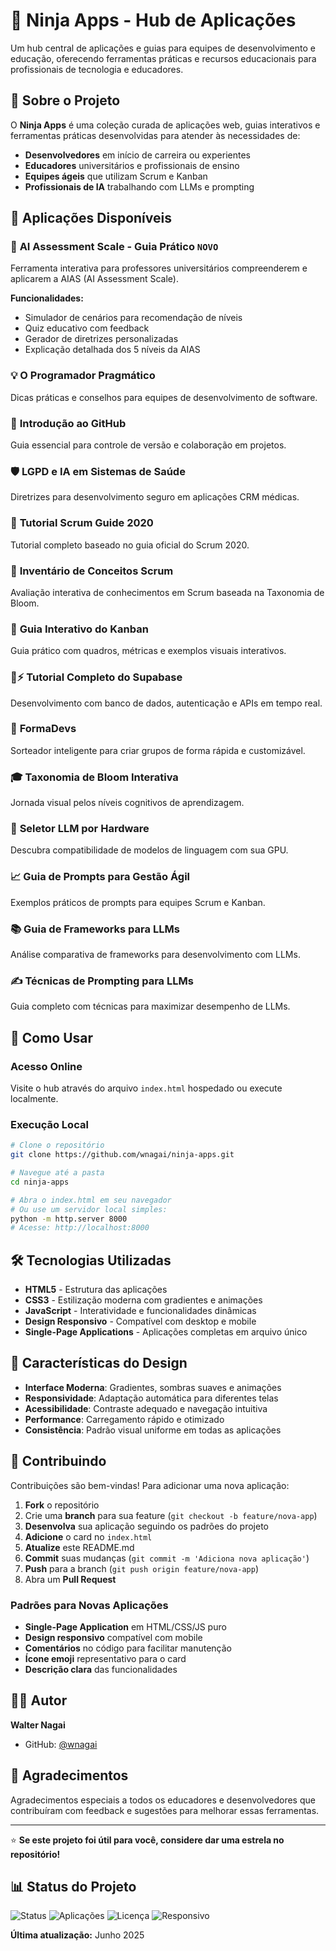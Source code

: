 # 🥷 Ninja Apps - Hub de Aplicações

Um hub central de aplicações e guias para equipes de desenvolvimento e educação, oferecendo ferramentas práticas e recursos educacionais para profissionais de tecnologia e educadores.

## 🎯 Sobre o Projeto

O **Ninja Apps** é uma coleção curada de aplicações web, guias interativos e ferramentas práticas desenvolvidas para atender às necessidades de:

- **Desenvolvedores** em início de carreira ou experientes
- **Educadores** universitários e profissionais de ensino
- **Equipes ágeis** que utilizam Scrum e Kanban
- **Profissionais de IA** trabalhando com LLMs e prompting

## 📱 Aplicações Disponíveis

### 🤖 **AI Assessment Scale - Guia Prático** `NOVO`
Ferramenta interativa para professores universitários compreenderem e aplicarem a AIAS (AI Assessment Scale). 

**Funcionalidades:**
- Simulador de cenários para recomendação de níveis
- Quiz educativo com feedback
- Gerador de diretrizes personalizadas
- Explicação detalhada dos 5 níveis da AIAS

### 💡 **O Programador Pragmático**
Dicas práticas e conselhos para equipes de desenvolvimento de software.

### 🐙 **Introdução ao GitHub**
Guia essencial para controle de versão e colaboração em projetos.

### 🛡️ **LGPD e IA em Sistemas de Saúde**
Diretrizes para desenvolvimento seguro em aplicações CRM médicas.

### 📜 **Tutorial Scrum Guide 2020**
Tutorial completo baseado no guia oficial do Scrum 2020.

### 🎯 **Inventário de Conceitos Scrum**
Avaliação interativa de conhecimentos em Scrum baseada na Taxonomia de Bloom.

### 🚦 **Guia Interativo do Kanban**
Guia prático com quadros, métricas e exemplos visuais interativos.

### 💾⚡ **Tutorial Completo do Supabase**
Desenvolvimento com banco de dados, autenticação e APIs em tempo real.

### 👥 **FormaDevs**
Sorteador inteligente para criar grupos de forma rápida e customizável.

### 🎓 **Taxonomia de Bloom Interativa**
Jornada visual pelos níveis cognitivos de aprendizagem.

### 🚀 **Seletor LLM por Hardware**
Descubra compatibilidade de modelos de linguagem com sua GPU.

### 📈 **Guia de Prompts para Gestão Ágil**
Exemplos práticos de prompts para equipes Scrum e Kanban.

### 📚 **Guia de Frameworks para LLMs**
Análise comparativa de frameworks para desenvolvimento com LLMs.

### ✍️ **Técnicas de Prompting para LLMs**
Guia completo com técnicas para maximizar desempenho de LLMs.

## 🚀 Como Usar

### Acesso Online
Visite o hub através do arquivo `index.html` hospedado ou execute localmente.

### Execução Local
```bash
# Clone o repositório
git clone https://github.com/wnagai/ninja-apps.git

# Navegue até a pasta
cd ninja-apps

# Abra o index.html em seu navegador
# Ou use um servidor local simples:
python -m http.server 8000
# Acesse: http://localhost:8000
```

## 🛠️ Tecnologias Utilizadas

- **HTML5** - Estrutura das aplicações
- **CSS3** - Estilização moderna com gradientes e animações
- **JavaScript** - Interatividade e funcionalidades dinâmicas
- **Design Responsivo** - Compatível com desktop e mobile
- **Single-Page Applications** - Aplicações completas em arquivo único

## 🎨 Características do Design

- **Interface Moderna**: Gradientes, sombras suaves e animações
- **Responsividade**: Adaptação automática para diferentes telas
- **Acessibilidade**: Contraste adequado e navegação intuitiva
- **Performance**: Carregamento rápido e otimizado
- **Consistência**: Padrão visual uniforme em todas as aplicações

## 🤝 Contribuindo

Contribuições são bem-vindas! Para adicionar uma nova aplicação:

1. **Fork** o repositório
2. Crie uma **branch** para sua feature (`git checkout -b feature/nova-app`)
3. **Desenvolva** sua aplicação seguindo os padrões do projeto
4. **Adicione** o card no `index.html`
5. **Atualize** este README.md
6. **Commit** suas mudanças (`git commit -m 'Adiciona nova aplicação'`)
7. **Push** para a branch (`git push origin feature/nova-app`)
8. Abra um **Pull Request**

### Padrões para Novas Aplicações

- **Single-Page Application** em HTML/CSS/JS puro
- **Design responsivo** compatível com mobile
- **Comentários** no código para facilitar manutenção
- **Ícone emoji** representativo para o card
- **Descrição clara** das funcionalidades

## 👨‍💻 Autor

**Walter Nagai**
- GitHub: [@wnagai](https://github.com/wnagai)

## 🌟 Agradecimentos

Agradecimentos especiais a todos os educadores e desenvolvedores que contribuíram com feedback e sugestões para melhorar essas ferramentas.

---

⭐ **Se este projeto foi útil para você, considere dar uma estrela no repositório!**

## 📊 Status do Projeto

![Status](https://img.shields.io/badge/Status-Ativo-brightgreen)
![Aplicações](https://img.shields.io/badge/Aplicações-13-blue)
![Licença](https://img.shields.io/badge/Licença-MIT-yellow)
![Responsivo](https://img.shields.io/badge/Design-Responsivo-purple)

**Última atualização:** Junho 2025
